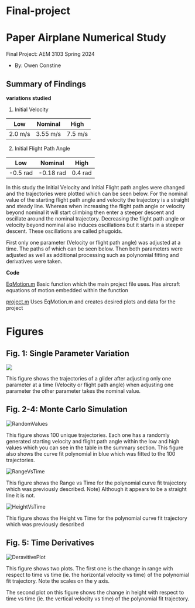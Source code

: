 # Final-project

  # Paper Airplane Numerical Study
  Final Project: AEM 3103 Spring 2024

  - By: Owen Constine

## Summary of Findings


**variations studied**

1) Initial Velocity

|Low|Nominal|High|
|---|---|---|
|2.0 m/s|3.55 m/s|7.5 m/s|

2) Initial Flight Path Angle
   
|Low|Nominal|High|
|---|---|---|
|-0.5 rad|-0.18 rad|0.4 rad|

In this study the Initial Velocity and Initial Flight path angles were changed and the trajectories were plotted which can be seen below.
For the nominal value of the starting flight path angle and velocity the trajectory is a straight and steady line. Whereas when increasing the flight path angle or velocity beyond nominal it will start climbing then enter a steeper descent and oscillate around the nominal trajectory. Decreasing the flight path angle or velocity beyond nominal also induces oscillations but it starts in a steeper descent. These oscillations are called phugoids. 

First only one parameter (Velocity or flight path angle) was adjusted at a time. The paths of which can be seen below. Then both parameters were adjusted as well as additional processing such as polynomial fitting and derivatives were taken.




**Code**

[EqMotion.m](EqMotion.m)    Basic function which the main project file uses. Has aircraft equations of motion embedded within the function

[project.m](project.m)      Uses EqMotion.m and creates desired plots and data for the project


# Figures



 ## Fig. 1: Single Parameter Variation
 ![](https://github.com/owen655/Final-project/assets/55365507/b8ac8c01-602a-4511-9ca8-b285cf0f2adc)

 This figure shows the trajectories of a glider after adjusting only one parameter at a time (Velocity or flight path angle) when adjusting one parameter the other parameter takes the nominal value.


 ## Fig. 2-4: Monte Carlo Simulation
 ![RandomValues](https://github.com/owen655/Final-project/assets/55365507/760eb621-77ec-48c9-9af8-d3b0956e6afa)

 This figure shows 100 unique trajectories. Each one has a randomly generated starting velocity and flight path angle within the low and high
 values which you can see in the table in the summary section. This figure also shows the curve fit polynomial in blue which was fitted to 
 the 100 trajectories.

 ![RangeVsTime](https://github.com/owen655/Final-project/assets/55365507/76461921-3ce6-4128-b707-030c8102efa8)

 This figure shows the Range vs Time for the polynomial curve fit trajectory which was previously described. Note) Although it appears to be 
 a straight line it is not. 

 ![HeightVsTime](https://github.com/owen655/Final-project/assets/55365507/5acc5f78-a775-4873-8081-44d22561e020)

This figure shows the Height vs Time for the polynomial curve fit trajectory which was previously described

 ## Fig. 5: Time Derivatives

 ![DeravitivePlot](https://github.com/owen655/Final-project/assets/55365507/9be7569b-39ff-4c90-9407-7ce6866c47d6)

 This figure shows two plots. The first one is the change in range with respect to time vs time (ie. the horizontal velocity vs time) of the polynomial fit trajectory. Note the scales on the y axis.
 
 The second plot on this figure shows the change in height with respect to time vs time (ie. the vertical velocity vs time) of the polynomial fit trajectory. 




 
   


 








   
   




